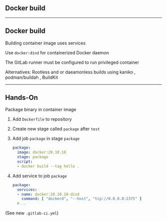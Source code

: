 <!-- .slide: id="gitlab_docker" class="vertical-center" -->

<i class="fa-brands fa-docker fa-8x" style="float: right; color: var(--r-heading-color);"></i>

## Docker build

---

## Docker build

Building container image uses services [<i class="fa-solid fa-arrow-right-to-bracket"></i>](#/gitlab_services)

Use `docker:dind` for containerized Docker daemon

The GitLab runner must be configured to run privileged container

Alternatives: Rootless and or daeamonless builds using kaniko [](https://github.com/GoogleContainerTools/kaniko), podman/buildah [](https://github.com/containers/buildah), BuildKit [](https://github.com/moby/buildkit)

---

## Hands-On

Package binary in container image

1. Add `Dockerfile` to repository
1. Create new stage called `package` after `test`
1. Add job `package` in stage `package`

    ```yaml
    package:
      image: docker:20.10.18
      stage: package
      script:
      - docker build --tag hello .
    ```
    <!-- .element: style="width: 35em;" -->

1. Add service to job `package`

    ```yaml
    package:
      services:
      - name: docker:20.10.18-dind
        command: [ "dockerd", "--host", "tcp://0.0.0.0:2375" ]
      #...
    ```
    <!-- .element: style="width: 35em;" -->

(See new `.gitlab-ci.yml`)
